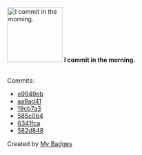 <img src="https://my-badges.github.io/my-badges/morning-commits.png" alt="I commit in the morning." title="I commit in the morning." width="128">
<strong>I commit in the morning.</strong>
<br><br>

Commits:

- <a href="https://github.com/Rignchen/322_browser_client/commit/e9949ebea4901ce9d73ccf97735d247b8cb1f6aa">e9949eb</a>
- <a href="https://github.com/Rignchen/dotfile/commit/aa9ad417b2e6060870d32cd012c03583971389cc">aa9ad41</a>
- <a href="https://github.com/Rignchen/dotfile/commit/19cb7a324657a04843aa5695c49e87b102d46c0b">19cb7a3</a>
- <a href="https://github.com/Rignchen/dotfile/commit/585c0b4913f372b8e9a018bf4dbb0a72d92cb34e">585c0b4</a>
- <a href="https://github.com/Rignchen/dotfile/commit/6341fcafa523c9d4336202dbb548e3382b59514c">6341fca</a>
- <a href="https://github.com/Rignchen/dotfile/commit/582d84843f7a3879951f88831c27b7a9d27e0f04">582d848</a>


Created by <a href="https://github.com/my-badges/my-badges">My Badges</a>